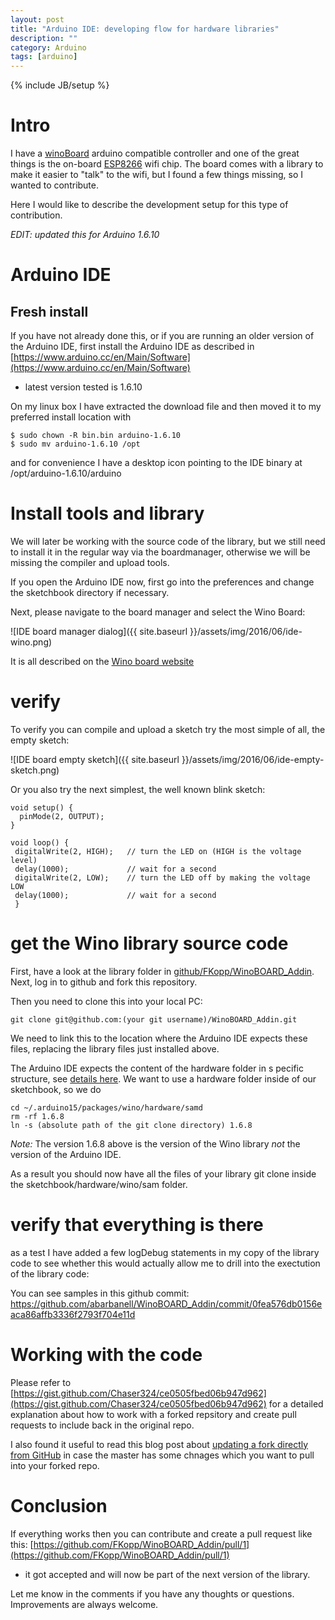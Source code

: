 ```yaml
---
layout: post
title: "Arduino IDE: developing flow for hardware libraries"
description: ""
category: Arduino
tags: [arduino]
---
```

{% include JB/setup %}

# Intro

I have a [winoBoard](http://www.wino-board.com) arduino compatible controller and one of the great things is the on-board [ESP8266](https://en.wikipedia.org/wiki/ESP8266) wifi chip. The board comes with a library to make it easier to "talk" to the wifi, but I found a few things missing, so I wanted to contribute.

Here I would like to describe the development setup for this type of contribution.

_EDIT: updated this for Arduino 1.6.10_

# Arduino IDE

## Fresh install

If you have not already done this, or if you are running an older
version of the Arduino IDE, first install the Arduino IDE as described
in
[https://www.arduino.cc/en/Main/Software](https://www.arduino.cc/en/Main/Software)
- latest version tested is 1.6.10

On my linux box I have extracted the download file and then moved
it to my preferred install location with

	$ sudo chown -R bin.bin arduino-1.6.10
	$ sudo mv arduino-1.6.10 /opt


and for convenience I have a desktop icon pointing to the IDE binary at /opt/arduino-1.6.10/arduino

# Install tools and library

We will later be working with the source code of the library, but we still need to install it in the regular way 
via the boardmanager, otherwise we will be missing the compiler and upload tools. 

If you open the Arduino IDE now, first go into the preferences and
change the sketchbook directory if necessary. 

Next, please navigate to the board manager and select the Wino Board: 

![IDE board manager dialog]({{ site.baseurl }}/assets/img/2016/06/ide-wino.png)

It is all described on the [Wino board website](http://www.wino-board.com/docs/quickstart)

# verify 

To verify you can compile and upload a sketch try the most simple of all, the empty sketch: 

![IDE board empty sketch]({{ site.baseurl }}/assets/img/2016/06/ide-empty-sketch.png) 

Or you also try the next simplest, the well known blink sketch:

```
void setup() {
  pinMode(2, OUTPUT); 
}

void loop() {
 digitalWrite(2, HIGH);   // turn the LED on (HIGH is the voltage level)
 delay(1000);             // wait for a second
 digitalWrite(2, LOW);    // turn the LED off by making the voltage LOW
 delay(1000);             // wait for a second
 }
```

# get the Wino library source code

First, have a look at the library folder in
[github/FKopp/WinoBOARD_Addin](https://github.com/FKopp/WinoBOARD_Addin).
Next, log in to github and fork this repository.

Then you need to clone this into your local PC: 

	git clone git@github.com:(your git username)/WinoBOARD_Addin.git

We need to link this to the location where the Arduino IDE expects
these files, replacing the library files just installed above.

The Arduino IDE expects the content of the hardware folder in s pecific structure, see [details here](https://github.com/arduino/Arduino/wiki/Arduino-IDE-1.5-3rd-party-Hardware-specification). We want to use a hardware folder inside of our sketchbook, so we do 

	cd ~/.arduino15/packages/wino/hardware/samd
	rm -rf 1.6.8
	ln -s (absolute path of the git clone directory) 1.6.8

_Note:_ The version 1.6.8 above is the version of the Wino library *not* the version of the Arduino IDE.

As a result you should now have all the files of your library git
clone inside the sketchbook/hardware/wino/sam folder.

# verify that everything is there

as a test I have added a few logDebug statements in my copy of the library code to see whether this would actually allow me to drill into the exectution of the library code: 

You can see samples in this github commit: 
https://github.com/abarbanell/WinoBOARD_Addin/commit/0fea576db0156eaca86affb3336f2793f704e11d


# Working with the code

Please refer to
[https://gist.github.com/Chaser324/ce0505fbed06b947d962](https://gist.github.com/Chaser324/ce0505fbed06b947d962)
for a detailed explanation about how to work with a forked repsitory
and create pull requests to include back in the original repo.

I also found it useful to read this blog post about [updating a
fork directly from
GitHub](http://www.hpique.com/2013/09/updating-a-fork-directly-from-github/)
in case the master has some chnages which you want to pull into
your forked repo.

# Conclusion

If everything works then you can contribute and create a pull
request like this:
[https://github.com/FKopp/WinoBOARD_Addin/pull/1](https://github.com/FKopp/WinoBOARD_Addin/pull/1)
- it got accepted and will now be part of the next version of the
library.

Let me know in the comments if you have any thoughts or questions. Improvements are always welcome.

